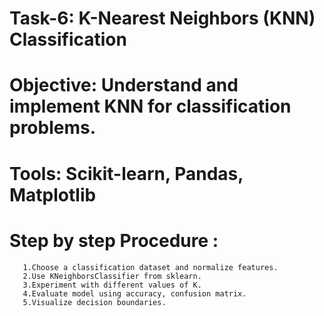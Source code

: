 # Task-6: K-Nearest Neighbors (KNN) Classification

# Objective: Understand and implement KNN for classification problems.
# Tools:  Scikit-learn, Pandas, Matplotlib

# Step by step Procedure :
       1.Choose a classification dataset and normalize features.
       2.Use KNeighborsClassifier from sklearn.
       3.Experiment with different values of K.
       4.Evaluate model using accuracy, confusion matrix.
       5.Visualize decision boundaries.
